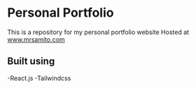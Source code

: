 # Personal Portfolio

This is a repository for my personal portfolio website
Hosted at www.mrsamito.com

## Built using
 -React.js
 -Tailwindcss